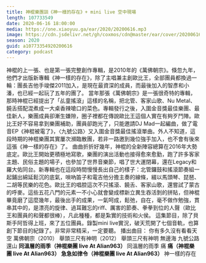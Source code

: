 ```yaml
---
title: 神棍樂團談《神一樣的存在》+ mini live 空中現場
length: 107733549
date: 2020-06-16 18:00:00
media: https://one.xiaoyuu.ga/ear/2020/20200616.mp3
image: https://cdn.jsdelivr.net/gh/coxmos/cdn@master/ear/cover/20200616.jpeg
season: 2020
guid: a10773354920200616
category: podcast
---
```


神棍的上一張、也是第一張完整創作專輯，是2010年的《萬佛朝宗》。倏忽九年，他們才出版新專輯《神一樣的存在》，除了主唱兼主創歐比王，全部團員都換過一輪：團長吉他手竣傑2011加入，是現在最資深的成員，而最後加入的智彥和小潘，也已經一起玩了五年的團了。
當年那張《萬佛朝宗》是一張很奇特的專輯，那時神棍已經提出了「乩童搖滾」這樣的名稱，把北管、客家山歌、Nu Metal、饒舌搭配混煮成一大桌香辣嗆口的菜色。專輯發行之後，入圍金音獎最佳樂團、最佳新人，樂團成員卻漸生嫌隙，圈子裡都在傳說歐比王這個人實在有夠歹鬥陣。歐比王好不容易拿到樂團補助，團員卻跑光了，只能邀請DJ Mad一起編曲，做了電音EP《神棍被電了》，〈九號公路〉又入圍金音獎最佳搖滾單曲。外人不知道，這段時期的神棍樂團其實屢次瀕臨散團，若非一路邀到幾位強手加入，也不會有後來這張《神一樣的存在》了。
曲曲折折好幾年，神棍的全新陣容總算在2016年大勢底定。歐比王開始更積極地寫歌，樂團的演出活動也接得愈來愈勤，跑了許多客家主題、民俗主題的場子，也參加了世界音樂節，唱了世大運閉幕，還在Legacy和羅大佑同台。新專輯也在這段時間慢慢長出自己的樣子：北管鑼鼓和搖滾節奏組一起鋪出綿延鬆沉的底氣，嗩吶笛子和電吉他分擔主奏的線條，綴以馬頭琴、琵琶、二胡等民樂的花色。歐比王的唱腔這次不只搖滾、饒舌、客家山歌，還嘗試了蒙古的呼麥。這些五花八門的元素一不小心就會變成標新立異生吞活剝的拼貼，但神棍畢竟磨了這麼幾年，最後出手的成果，一氣呵成，鬆弛，自在，毫不做作勉強，貫串其中的，是漂亮的旋律、過耳難忘的riff、厲害的節奏、拳拳到位的人聲（歐比王和團員的和聲都很棒），凡此種種，都是紮實的技術和火侯。
這集節目，除了貝斯手阿哲得上班，來了五位團員。錄製mini live實況，破天荒開了七個音軌，也算創下節目的紀錄了。非常非常精采，一定要聽。
播出曲目：
你有多久沒有看看天空
萬佛朝宗（2010）
舉頭三尺有神明（2012）
舉頭三尺有神明
無邊海
九號公路
還山
<strong>同溫層的雨季（神棍樂團 live At Alian963）
</strong>同溫層的雨季
痛
<strong>痛（神棍樂團 live At Alian963）
急急如律令（神棍樂團 live At Alian963）
</strong>神一樣的存在

